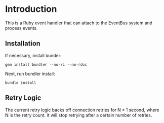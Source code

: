 # Introduction

This is a Ruby event handler that can attach to the EventBus system and process events.

## Installation

If necessary, install bunder:

```
gem install bundler --no-ri --no-rdoc
```

Next, run bundler install:

```
bundle install
```

## Retry Logic

The current retry logic backs off connection retries for N * 1 second, where N is the retry count. It will stop retrying after a certain number of retries.
